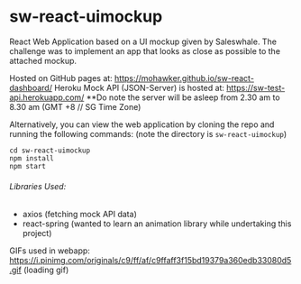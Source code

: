 # sw-react-uimockup
React Web Application based on a UI mockup given by Saleswhale. 
The challenge was to implement an app that looks as close as possible to the attached mockup.

Hosted on GitHub pages at: https://mohawker.github.io/sw-react-dashboard/
Heroku Mock API (JSON-Server) is hosted at: https://sw-test-api.herokuapp.com/
**Do note the server will be asleep from 2.30 am to 8.30 am (GMT +8 // SG Time Zone)

Alternatively, you can view the web application by cloning the repo and running the following commands: 
(note the directory is `sw-react-uimockup`)

```
cd sw-react-uimockup
npm install
npm start
```

###### Libraries Used:
- axios (fetching mock API data)
- react-spring (wanted to learn an animation library while undertaking this project)

GIFs used in webapp:   
https://i.pinimg.com/originals/c9/ff/af/c9ffaff3f15bd19379a360edb33080d5.gif (loading gif)  
